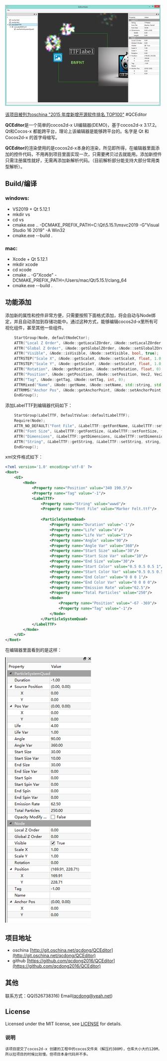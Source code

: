 ![preview][]

[该项目被列为oschina "2015 年度新增开源软件排名 TOP100"](https://www.oschina.net/news/69808/2015-annual-ranking-top-100-new-open-source-software)
#QCEditor

**QCEditor**是一个简单的cocos2d-x UI编辑器(DEMO)，基于cocos2d-x 3.17.2。 Qt和Cocos-x 都能跨平台，理论上该编辑器是能够跨平台的。名字是 Qt 和 Cocos2d-x 的首字母缩写。

**QCEditor**的渲染使用的是cocos2d-x本身的渲染，所见即所得，在编辑器里面添加的控件代码，不用再到项目里面实现一次，只需要拷贝过去就能用。添加新控件只需注册属性就好，无需再添加新解析代码。（目前解析部分能支持大部分常用类型解析）。

## Build/编译
### windows:
* VS2019 + Qt 5.12.1
* mkdir vs
* cd vs
* cmake.exe .. -DCMAKE_PREFIX_PATH=C:\Qt\5.15.1\msvc2019 -G"Visual Studio 16 2019" -A Win32
* cmake.exe --build .
### mac: 
* Xcode + Qt 5.12.1
* mkdir xcode
* cd xcode
* cmake .. -G"Xcode" -DCMAKE_PREFIX_PATH=/Users/mac/Qt/5.15.1/clang_64
* cmake.exe --build .

## 功能添加
添加新的属性和控件非常方便，只需要按照下面格式添加，将会自动与Node绑定，并且自动添加到存储功能中。通过这种方式，能够编辑cocos2d-x里所有可视化组件，甚至其他一些组件。

```C++
	StartGroup(Node, defaultNodeCtor);
	ATTR("Local Z Order", &Node::getLocalZOrder, &Node::setLocalZOrder, int, 0);
	ATTR("Global Z Order", &Node::getGlobalZOrder, &Node::setGlobalZOrder, float, 0.0f);
	ATTR("Visible", &Node::isVisible, &Node::setVisible, bool, true);
	ATTRSTEP("Scale X", &Node::getScaleX, &Node::setScaleX, float, 1.0, 0.1);
	ATTRSTEP("Scale Y", &Node::getScaleY, &Node::setScaleY, float, 1.0, 0.1);
	ATTR("Rotation", &Node::getRotation, &Node::setRotation, float, 0);
	ATTR("Position", &Node::getPosition, &Node::setPosition, Vec2, Vec2(0, 0));
	ATTR("Tag", &Node::getTag, &Node::setTag, int, 0);
	ATTRMixed("Name", &Node::getName, &Node::setName, std::string, std::string());
	ATTRMMS("Anchor Pos", &Node::getAnchorPoint, &Node::setAnchorPoint, Vec2, Vec2(0, 0), Vec2(0, 0), Vec2(1, 1), Vec2(0.1, 0.1));
	EndGroup();
```

添加LabelTTF到编辑器代码如下：
```C++
	StartGroup(LabelTTF, DefaultValue::defaultLabelTTF);
	Require(Node);
	ATTR_NO_DEFAULT("Font File", &LabelTTF::getFontName, &LabelTTF::setFontName, string, Variant::TString);
	ATTR("Font Size", &LabelTTF::getFontSize, &LabelTTF::setFontSize, float, 20);
	ATTR("Dimensions", &LabelTTF::getDimensions, &LabelTTF::setDimensions, Size, Size(0,0));
	ATTR("String", &LabelTTF::getString, &LabelTTF::setString, string, string());
	EndGroup();
```

xml文件格式如下：

```XML
<?xml version='1.0' encoding='utf-8' ?>
<Root>
	<UI>
		<Node>
			<Property name="Position" value="340 190.5"/>
			<Property name="Tag" value="-1"/>
			<LabelTTF>
				<Property name="String" value="wwwd"/>
				<Property name="Font File" value="Marker Felt.ttf"/>
				
				<ParticleSystemQuad>
					<Property name="Duration" value="-1"/>
					<Property name="Life" value="4"/>
					<Property name="Life Var" value="1"/>
					<Property name="Angle" value="90"/>
					<Property name="Angle Var" value="360"/>
					<Property name="Start Size" value="30"/>
					<Property name="Start Size Var" value="10"/>
					<Property name="End Size" value="30"/>
					<Property name="Start Color" value="0.5 0.5 0.5 1"/>
					<Property name="Start Color Var" value="0.5 0.5 0.5 0"/>
					<Property name="End Color" value="0 0 0 1"/>
					<Property name="End Color Var" value="0 0 0 0"/>
					<Property name="Emission Rate" value="62.5"/>
					<Property name="Total Particles" value="250"/>
					<Node>
						<Property name="Position" value="-67 -369"/>
						<Property name="Tag" value="-1"/>
					</Node>
				</ParticleSystemQuad>
			</LabelTTF>
		</Node>
	</UI>
</Root>

```

在编辑器里面看到的是这样：

![attr][]


## 项目地址

* oschina  [http://git.oschina.net/qcdong/QCEditor](http://git.oschina.net/qcdong/QCEditor)
* github   [https://github.com/qcdong2016/QCEditor](https://github.com/qcdong2016/QCEditor)


## 其他
联系方式：QQ(526738316) Email(qcdong@yeah.net)

## License
Licensed under the MIT license, see [LICENSE](LICENSE) for details.

### 说明
	该项目提交了cocos2d-x 创建的工程中的cocos文件夹（解压约380M），仓库大小大约120M，所以拉项目的时候比较慢。但项目本身代码并不多。


[preview]: images/preview.jpg
[attr]: images/attr.png
